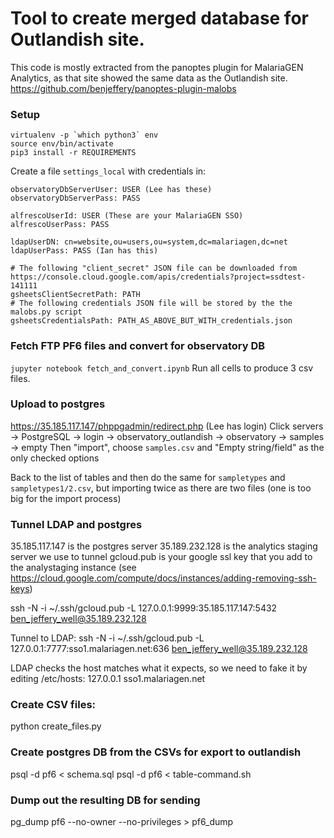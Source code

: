 # Tool to create merged database for Outlandish site.

This code is mostly extracted from the panoptes plugin for MalariaGEN Analytics, as that site showed
the same data as the Outlandish site. https://github.com/benjeffery/panoptes-plugin-malobs


### Setup
```
virtualenv -p `which python3` env
source env/bin/activate
pip3 install -r REQUIREMENTS
```
Create a file `settings_local` with credentials in:
```
observatoryDbServerUser: USER (Lee has these)
observatoryDbServerPass: PASS

alfrescoUserId: USER (These are your MalariaGEN SSO)
alfrescoUserPass: PASS

ldapUserDN: cn=website,ou=users,ou=system,dc=malariagen,dc=net
ldapUserPass: PASS (Ian has this)

# The following "client_secret" JSON file can be downloaded from https://console.cloud.google.com/apis/credentials?project=ssdtest-141111
gsheetsClientSecretPath: PATH
# The following credentials JSON file will be stored by the the malobs.py script
gsheetsCredentialsPath: PATH_AS_ABOVE_BUT_WITH_credentials.json

```

### Fetch FTP PF6 files and convert for observatory DB
```jupyter notebook fetch_and_convert.ipynb```
Run all cells to produce 3 csv files.


### Upload to postgres
https://35.185.117.147/phppgadmin/redirect.php  (Lee has login)
Click servers -> PostgreSQL -> login -> observatory_outlandish -> observatory -> samples -> empty
Then "import", choose `samples.csv` and "Empty string/field" as the only checked options

Back to the list of tables and then do the same for `sampletypes` and `sampletypes1/2.csv`, but importing twice as there are two files
(one is too big for the import process)


### Tunnel LDAP and postgres
35.185.117.147 is the postgres server
35.189.232.128 is the analytics staging server we use to tunnel
gcloud.pub is your google ssl key that you add to the analystaging instance (see https://cloud.google.com/compute/docs/instances/adding-removing-ssh-keys)

ssh -N -i ~/.ssh/gcloud.pub -L 127.0.0.1:9999:35.185.117.147:5432 ben_jeffery_well@35.189.232.128

Tunnel to LDAP:
ssh -N -i ~/.ssh/gcloud.pub -L 127.0.0.1:7777:sso1.malariagen.net:636 ben_jeffery_well@35.189.232.128

LDAP checks the host matches what it expects, so we need to fake it by editing /etc/hosts:
127.0.0.1       sso1.malariagen.net


### Create CSV files:
python create_files.py 

### Create postgres DB from the CSVs for export to outlandish
psql -d pf6 < schema.sql
psql -d pf6 < table-command.sh

### Dump out the resulting DB for sending
pg_dump pf6 --no-owner --no-privileges > pf6_dump



